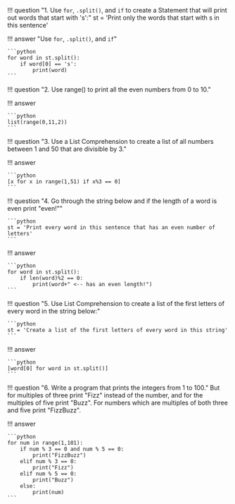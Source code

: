 !!! question "1. Use `for`, `.split()`, and `if` to create a Statement that will print out words that start with 's':"
    st = 'Print only the words that start with s in this sentence'

!!! answer "Use `for`, `.split()`, and `if`"  

    ```python
    for word in st.split():    
        if word[0] == 's':  
            print(word)  
    ```

!!! question "2. Use range() to print all the even numbers from 0 to 10."

!!! answer 

    ```python
    list(range(0,11,2))
    ```

!!! question "3. Use a List Comprehension to create a list of all numbers between 1 and 50 that are divisible by 3."

!!! answer 

    ```python
    [x for x in range(1,51) if x%3 == 0]
    ```

!!! question "4. Go through the string below and if the length of a word is even print "even!""

    ```python
    st = 'Print every word in this sentence that has an even number of letters'
    ```

!!! answer 

    ```python
    for word in st.split():
        if len(word)%2 == 0:
            print(word+" <-- has an even length!")
    ```

!!! question "5. Use List Comprehension to create a list of the first letters of every word in the string below:"

    ```python
    st = 'Create a list of the first letters of every word in this string'
    ```
!!! answer 

    ```python
    [word[0] for word in st.split()]
    ```

!!! question "6. Write a program that prints the integers from 1 to 100."
    But for multiples of three print "Fizz" instead of the number, and for the multiples of five print "Buzz". For numbers which are multiples of both three and five print "FizzBuzz".

!!! answer 
 
    ```python
    for num in range(1,101):
        if num % 3 == 0 and num % 5 == 0:
            print("FizzBuzz")
        elif num % 3 == 0:
            print("Fizz")
        elif num % 5 == 0:
            print("Buzz")
        else:
            print(num)
    ```